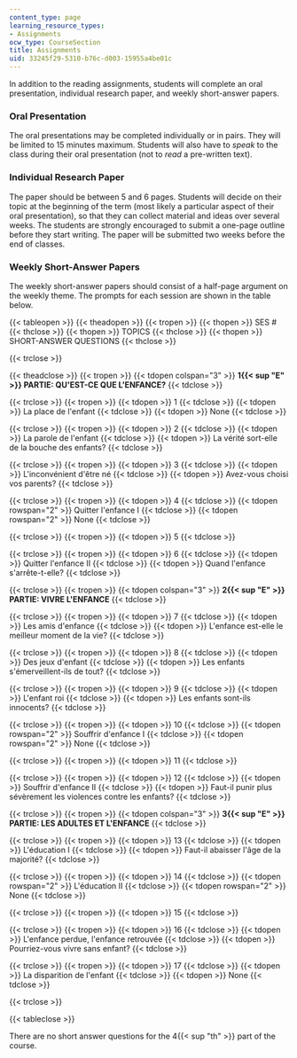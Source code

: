 ```yaml
---
content_type: page
learning_resource_types:
- Assignments
ocw_type: CourseSection
title: Assignments
uid: 33245f29-5310-b76c-d003-15955a4be01c
---
```


In addition to the reading assignments, students will complete an oral presentation, individual research paper, and weekly short-answer papers.

### Oral Presentation

The oral presentations may be completed individually or in pairs. They will be limited to 15 minutes maximum. Students will also have to _speak_ to the class during their oral presentation (not to _read_ a pre-written text).

### Individual Research Paper

The paper should be between 5 and 6 pages. Students will decide on their topic at the beginning of the term (most likely a particular aspect of their oral presentation), so that they can collect material and ideas over several weeks. The students are strongly encouraged to submit a one-page outline before they start writing. The paper will be submitted two weeks before the end of classes.

### Weekly Short-Answer Papers

The weekly short-answer papers should consist of a half-page argument on the weekly theme. The prompts for each session are shown in the table below.

{{< tableopen >}}
{{< theadopen >}}
{{< tropen >}}
{{< thopen >}}
SES #
{{< thclose >}}
{{< thopen >}}
TOPICS
{{< thclose >}}
{{< thopen >}}
SHORT-ANSWER QUESTIONS
{{< thclose >}}

{{< trclose >}}

{{< theadclose >}}
{{< tropen >}}
{{< tdopen colspan="3" >}}
**1{{< sup "E" >}} PARTIE: QU'EST-CE QUE L'ENFANCE?**
{{< tdclose >}}

{{< trclose >}}
{{< tropen >}}
{{< tdopen >}}
1
{{< tdclose >}}
{{< tdopen >}}
La place de l'enfant
{{< tdclose >}}
{{< tdopen >}}
None
{{< tdclose >}}

{{< trclose >}}
{{< tropen >}}
{{< tdopen >}}
2
{{< tdclose >}}
{{< tdopen >}}
La parole de l'enfant
{{< tdclose >}}
{{< tdopen >}}
La vérité sort-elle de la bouche des enfants?
{{< tdclose >}}

{{< trclose >}}
{{< tropen >}}
{{< tdopen >}}
3
{{< tdclose >}}
{{< tdopen >}}
L'inconvénient d'être né
{{< tdclose >}}
{{< tdopen >}}
Avez-vous choisi vos parents?
{{< tdclose >}}

{{< trclose >}}
{{< tropen >}}
{{< tdopen >}}
4
{{< tdclose >}}
{{< tdopen rowspan="2" >}}
Quitter l'enfance I
{{< tdclose >}}
{{< tdopen rowspan="2" >}}
None
{{< tdclose >}}

{{< trclose >}}
{{< tropen >}}
{{< tdopen >}}
5
{{< tdclose >}}

{{< trclose >}}
{{< tropen >}}
{{< tdopen >}}
6
{{< tdclose >}}
{{< tdopen >}}
Quitter l'enfance II
{{< tdclose >}}
{{< tdopen >}}
Quand l'enfance s'arrête-t-elle?
{{< tdclose >}}

{{< trclose >}}
{{< tropen >}}
{{< tdopen colspan="3" >}}
**2{{< sup "E" >}} PARTIE: VIVRE L'ENFANCE**
{{< tdclose >}}

{{< trclose >}}
{{< tropen >}}
{{< tdopen >}}
7
{{< tdclose >}}
{{< tdopen >}}
Les amis d'enfance
{{< tdclose >}}
{{< tdopen >}}
L'enfance est-elle le meilleur moment de la vie?
{{< tdclose >}}

{{< trclose >}}
{{< tropen >}}
{{< tdopen >}}
8
{{< tdclose >}}
{{< tdopen >}}
Des jeux d'enfant
{{< tdclose >}}
{{< tdopen >}}
Les enfants s'émerveillent-ils de tout?
{{< tdclose >}}

{{< trclose >}}
{{< tropen >}}
{{< tdopen >}}
9
{{< tdclose >}}
{{< tdopen >}}
L'enfant roi
{{< tdclose >}}
{{< tdopen >}}
Les enfants sont-ils innocents?
{{< tdclose >}}

{{< trclose >}}
{{< tropen >}}
{{< tdopen >}}
10
{{< tdclose >}}
{{< tdopen rowspan="2" >}}
Souffrir d'enfance I
{{< tdclose >}}
{{< tdopen rowspan="2" >}}
None
{{< tdclose >}}

{{< trclose >}}
{{< tropen >}}
{{< tdopen >}}
11
{{< tdclose >}}

{{< trclose >}}
{{< tropen >}}
{{< tdopen >}}
12
{{< tdclose >}}
{{< tdopen >}}
Souffrir d'enfance II
{{< tdclose >}}
{{< tdopen >}}
Faut-il punir plus sévèrement les violences contre les enfants?
{{< tdclose >}}

{{< trclose >}}
{{< tropen >}}
{{< tdopen colspan="3" >}}
**3{{< sup "E" >}} PARTIE: LES ADULTES ET L'ENFANCE**
{{< tdclose >}}

{{< trclose >}}
{{< tropen >}}
{{< tdopen >}}
13
{{< tdclose >}}
{{< tdopen >}}
L'éducation I
{{< tdclose >}}
{{< tdopen >}}
Faut-il abaisser l'âge de la majorité?
{{< tdclose >}}

{{< trclose >}}
{{< tropen >}}
{{< tdopen >}}
14
{{< tdclose >}}
{{< tdopen rowspan="2" >}}
L'éducation II
{{< tdclose >}}
{{< tdopen rowspan="2" >}}
None
{{< tdclose >}}

{{< trclose >}}
{{< tropen >}}
{{< tdopen >}}
15
{{< tdclose >}}

{{< trclose >}}
{{< tropen >}}
{{< tdopen >}}
16
{{< tdclose >}}
{{< tdopen >}}
L'enfance perdue, l'enfance retrouvée
{{< tdclose >}}
{{< tdopen >}}
Pourriez-vous vivre sans enfant?
{{< tdclose >}}

{{< trclose >}}
{{< tropen >}}
{{< tdopen >}}
17
{{< tdclose >}}
{{< tdopen >}}
La disparition de l'enfant
{{< tdclose >}}
{{< tdopen >}}
None
{{< tdclose >}}

{{< trclose >}}

{{< tableclose >}}

There are no short answer questions for the 4{{< sup "th" >}} part of the course.